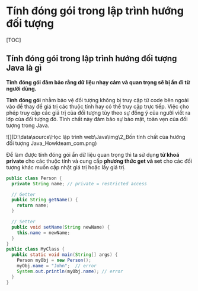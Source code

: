 # Tính đóng gói trong lập trình hướng đối tượng

[TOC]

## Tính đóng gói trong lập trình hướng đối tượng Java là gì 

**Tính đóng gói đảm bảo rằng dữ liệu nhạy cảm và quan trọng sẽ bị ẩn đi từ người dùng.**

**Tính đóng gói** nhằm bảo vệ đối tượng không bị truy cập từ code bên ngoài vào để thay để giá trị các thuộc tính hay có thể truy cập trực tiếp. Việc cho phép truy cập các giá trị của đối tượng tùy theo sự đồng ý của người viết ra lớp của đối tượng đó. Tính chất này đảm bảo sự bảo mật, toàn vẹn của đối tượng trong Java.

![](D:\data\source\Học lập trình web\Java\img\2_Bốn tính chất của hướng đối tượng Java_Howkteam_com.png)

Để làm được tính đóng gói ẩn dữ liệu quan trọng thì ta sử dụn**g từ khoá private** cho các thuộc tính và cung cấp **phương thức get và set** cho các đối tượng khác muốn cập nhật giá trị hoặc lấy giá trị.

```java
public class Person {
  private String name; // private = restricted access

  // Getter
  public String getName() {
    return name;
  }

  // Setter
  public void setName(String newName) {
    this.name = newName;
  }
}
public class MyClass {
  public static void main(String[] args) {
    Person myObj = new Person();
    myObj.name = "John";  // error
    System.out.println(myObj.name); // error 
  }
}
```

